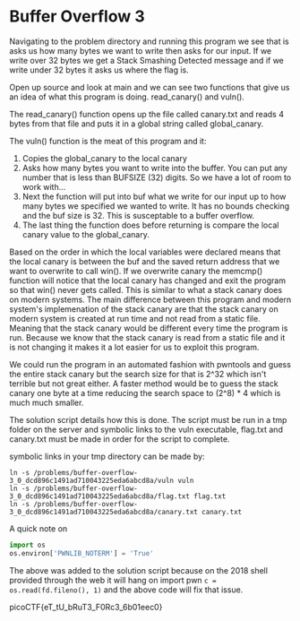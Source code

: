 # Buffer Overflow 3
Navigating to the problem directory and running this program we see that is asks us how many bytes we want to write then asks for our input. If we write over 32 bytes we get a Stack Smashing Detected message and if we write under 32 bytes it asks us where the flag is.

Open up source and look at main and we can see two functions that give us an idea of what this program is doing. read_canary() and vuln().

The read_canary() function opens up the file called canary.txt and reads 4 bytes from that file and puts it in a global string called global_canary.

The vuln() function is the meat of this program and it:
1. Copies the global_canary to the local canary 
2. Asks how many bytes you want to write into the buffer. You can put any number that is less than BUFSIZE (32) digits. So we have a lot of room to work with...
3. Next the function will put into buf what we write for our input up to how many bytes we specified we wanted to write. It has no bounds checking and the buf size is 32. This is susceptable to a buffer overflow.
4. The last thing the function does before returning is compare the local canary value to the global_canary.

Based on the order in which the local variables were declared means that the local canary is between the buf and the saved return address that we want to overwrite to call win(). If we overwrite canary the memcmp() function will notice that the local canary has changed and exit the program so that win() never gets called. This is similar to what a stack canary does on modern systems. The main difference between this program and modern system's implemenation of the stack canary are that the stack canary on modern system is created at run time and not read from a static file. Meaning that the stack canary would be different every time the program is run. Because we know that the stack canary is read from a static file and it is not changing it makes it a lot easier for us to exploit this program.

We could run the program in an automated fashion with pwntools and guess the entire stack canary but the search size for that is 2^32 which isn't terrible but not great either. A faster method would be to guess the stack canary one byte at a time reducing the search space to (2^8) * 4 which is much much smaller.

The solution script details how this is done. 
The script must be run in a tmp folder on the server and symbolic links to the vuln executable, flag.txt and canary.txt must be made in order for the script to complete.

symbolic links in your tmp directory can be made by:
```
ln -s /problems/buffer-overflow-3_0_dcd896c1491ad710043225eda6abcd8a/vuln vuln
ln -s /problems/buffer-overflow-3_0_dcd896c1491ad710043225eda6abcd8a/flag.txt flag.txt
ln -s /problems/buffer-overflow-3_0_dcd896c1491ad710043225eda6abcd8a/canary.txt canary.txt
```

A quick note on
```Python
import os
os.environ['PWNLIB_NOTERM'] = 'True'
```
The above was added to the solution script because on the 2018 shell provided through the web it will hang on import pwn `c = os.read(fd.fileno(), 1)` and the above code will fix that issue.

picoCTF{eT_tU_bRuT3_F0Rc3_6b01eec0}
